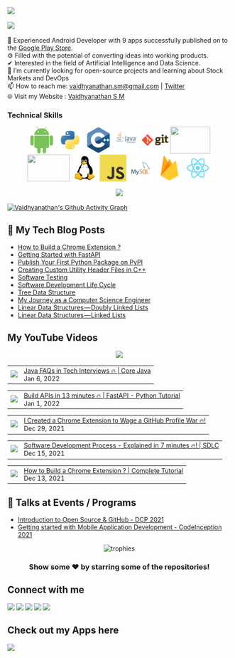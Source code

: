 <!--
**smv1999/smv1999** is a ✨ _special_ ✨ repository because its `README.md` (this file) appears on your GitHub profile.
-->

 <a href="http://vaidhyanathansm.netlify.app/"><img src="https://raw.githubusercontent.com/smv1999/smv1999/master/title_banner.png" /></a>

![](https://komarev.com/ghpvc/?username=smv1999) <br>

📱 Experienced Android Developer with 9 apps successfully published on to the [Google Play Store](https://play.google.com/store/apps/dev?id=6670598499208527718).\
⚙️ Filled with the potential of converting ideas into working products.\
✔ Interested in the field of Artificial Intelligence and Data Science.\
🔭 I’m currently looking for open-source projects and learning about Stock Markets and DevOps\
📫 How to reach me: vaidhyanathan.sm@gmail.com | [Twitter](https://twitter.com/itssmv1999)\
🌐 Visit my Website : <a href="http://vaidhyanathansm.netlify.app/">Vaidhyanathan S M</a>

### Technical Skills

<p align="center">
 <img height="60" width="60" src="https://raw.githubusercontent.com/github/explore/80688e429a7d4ef2fca1e82350fe8e3517d3494d/topics/android/android.png" />
 <img height="60" width="60" src="https://raw.githubusercontent.com/github/explore/80688e429a7d4ef2fca1e82350fe8e3517d3494d/topics/python/python.png" />
 <img height="60" width="60" src="https://raw.githubusercontent.com/github/explore/80688e429a7d4ef2fca1e82350fe8e3517d3494d/topics/cpp/cpp.png" />
 <img height="60" width="60" src="https://raw.githubusercontent.com/github/explore/80688e429a7d4ef2fca1e82350fe8e3517d3494d/topics/java/java.png" />
 <img height="60" width="60" src="https://raw.githubusercontent.com/github/explore/80688e429a7d4ef2fca1e82350fe8e3517d3494d/topics/git/git.png" />
 <img height="60" width="90" src="https://raw.githubusercontent.com/smv1999/smv1999/master/flask.png" />
 <img height="60" width="95" src="https://raw.githubusercontent.com/flutter/website/master/src/_assets/image/flutter-lockup-bg.jpg" />
 <img height="60" width="60" src="https://raw.githubusercontent.com/github/explore/80688e429a7d4ef2fca1e82350fe8e3517d3494d/topics/linux/linux.png" />
 <img height="60" width="60" src="https://raw.githubusercontent.com/github/explore/80688e429a7d4ef2fca1e82350fe8e3517d3494d/topics/javascript/javascript.png" />
 <img height="60" width="60" src="https://raw.githubusercontent.com/github/explore/80688e429a7d4ef2fca1e82350fe8e3517d3494d/topics/mysql/mysql.png" />
 <img height="60" width="60" src="https://raw.githubusercontent.com/github/explore/80688e429a7d4ef2fca1e82350fe8e3517d3494d/topics/firebase/firebase.png" /> 
 <img height="60" width="60" src="https://raw.githubusercontent.com/github/explore/80688e429a7d4ef2fca1e82350fe8e3517d3494d/topics/react/react.png" /> 
 </p>

<p align=center>
 <img src="https://github-readme-stats.vercel.app/api?username=smv1999&show_icons=true&theme=tokyonight&count_private=true" />
</p>

[![Vaidhyanathan's Github Activity Graph](https://activity-graph.herokuapp.com/graph?username=smv1999&theme=react-dark&hide_border=true&area=true)](https://git.io/smv1999)

## 📝 My Tech Blog Posts
<!-- BLOG-POST-LIST:START -->
- [How to Build a Chrome Extension ?](https://medium.com/theleanprogrammer/how-to-build-a-chrome-extension-b13582281c61?source=rss-c38e7450a841------2)
- [Getting Started with FastAPI](https://medium.com/nerd-for-tech/getting-started-with-fastapi-cc005fb818d2?source=rss-c38e7450a841------2)
- [Publish Your First Python Package on PyPI](https://medium.com/theleanprogrammer/publish-your-first-python-package-on-pypi-3079d409792f?source=rss-c38e7450a841------2)
- [Creating Custom Utility Header Files in C++](https://medium.com/theleanprogrammer/creating-custom-utility-header-files-in-c-b72a05fa05ef?source=rss-c38e7450a841------2)
- [Software Testing](https://medium.com/nerd-for-tech/software-testing-74d197498082?source=rss-c38e7450a841------2)
- [Software Development Life Cycle](https://medium.com/nerd-for-tech/software-development-life-cycle-cde7f069d5f3?source=rss-c38e7450a841------2)
- [Tree Data Structure](https://medium.com/nerd-for-tech/tree-data-structure-ce938cf157e?source=rss-c38e7450a841------2)
- [My Journey as a Computer Science Engineer](https://medium.com/fnplus/my-journey-as-a-computer-science-engineer-79348d3b6a22?source=rss-c38e7450a841------2)
- [Linear Data Structures — Doubly Linked Lists](https://medium.com/theleanprogrammer/linear-data-structures-doubly-linked-lists-4d50d68435b0?source=rss-c38e7450a841------2)
- [Linear Data Structures — Linked Lists](https://medium.com/theleanprogrammer/linear-data-structures-linked-lists-726fd0718a0?source=rss-c38e7450a841------2)
<!-- BLOG-POST-LIST:END -->

## My YouTube Videos

<div align="center">

[<img src="https://img.shields.io/badge/-Subscribe-red?style=for-the-badge&logo=youtube&logoColor=white"/>](https://www.youtube.com/channel/UCqwT9BQSrMA3ZHcyAHtzqwA?sub_confirmation=1)

</div>

<!-- YOUTUBE:START --><table><tr><td><a href="https://www.youtube.com/watch?v=pKauv308fZk"><img width="140px" src="https://i.ytimg.com/vi/pKauv308fZk/mqdefault.jpg"></a></td>
<td><a href="https://www.youtube.com/watch?v=pKauv308fZk">Java FAQs in Tech Interviews 🔥 | Core Java</a><br/>Jan 6, 2022</td></tr></table>
<table><tr><td><a href="https://www.youtube.com/watch?v=_RGUFiZGTlE"><img width="140px" src="https://i.ytimg.com/vi/_RGUFiZGTlE/mqdefault.jpg"></a></td>
<td><a href="https://www.youtube.com/watch?v=_RGUFiZGTlE">Build APIs in 13 minutes 🔥 | FastAPI - Python Tutorial</a><br/>Jan 1, 2022</td></tr></table>
<table><tr><td><a href="https://www.youtube.com/watch?v=LdFqTc33hiU"><img width="140px" src="https://i.ytimg.com/vi/LdFqTc33hiU/mqdefault.jpg"></a></td>
<td><a href="https://www.youtube.com/watch?v=LdFqTc33hiU">I Created a Chrome Extension to Wage a GitHub Profile War 🔥!</a><br/>Dec 29, 2021</td></tr></table>
<table><tr><td><a href="https://www.youtube.com/watch?v=rwWhuK8RYxI"><img width="140px" src="https://i.ytimg.com/vi/rwWhuK8RYxI/mqdefault.jpg"></a></td>
<td><a href="https://www.youtube.com/watch?v=rwWhuK8RYxI">Software Development Process - Explained in 7 minutes 🔥! | SDLC</a><br/>Dec 15, 2021</td></tr></table>
<table><tr><td><a href="https://www.youtube.com/watch?v=4Zc7FdHAZtg"><img width="140px" src="https://i.ytimg.com/vi/4Zc7FdHAZtg/mqdefault.jpg"></a></td>
<td><a href="https://www.youtube.com/watch?v=4Zc7FdHAZtg">How to Build a Chrome Extension ? | Complete Tutorial</a><br/>Dec 13, 2021</td></tr></table>
<!-- YOUTUBE:END -->

## 🎤 Talks at Events / Programs
- [Introduction to Open Source & GitHub - DCP 2021](https://www.youtube.com/watch?v=nYHTN0rwwmw)
- [Getting started with Mobile Application Development - CodeInception 2021](https://www.youtube.com/watch?v=JFXcZfsbsR8)

<p align="center">
<img src="https://github-profile-trophy.vercel.app/?username=smv1999&row=2&column=3&margin-w=8&margin-h=8" alt="trophies" />
</p>

<h3 align="center">
 Show some ❤️ by starring some of the repositories!
</h3>

## Connect with me

[<img src="https://img.shields.io/badge/linkedin-%230077B5.svg?&style=for-the-badge&logo=linkedin&logoColor=white"/>](https://www.linkedin.com/in/vaidhyanathansm/)
[<img src = "https://img.shields.io/badge/instagram-%23E4405F.svg?&style=for-the-badge&logo=instagram&logoColor=white">](https://www.instagram.com/vaidhyanathan.sm/)
[<img src="https://img.shields.io/badge/twitter-%230077B5.svg?&style=for-the-badge&logo=twitter&logoColor=white%22" />](https://twitter.com/itssmv1999)
[<img src="https://img.shields.io/badge/polywork-%23E4405F.svg?&style=for-the-badge&logo=polywork&logoColor=white" />](https://www.polywork.com/smv1999)
[<img src="https://img.shields.io/badge/youtube-%230077B5.svg?&style=for-the-badge&logo=youtube&logoColor=white" />](https://www.youtube.com/channel/UCqwT9BQSrMA3ZHcyAHtzqwA)

## Check out my Apps here

[<img src="https://img.shields.io/badge/google%20play-%230077B5.svg?&style=for-the-badge&logo=google-play&logoColor=white%22" />](https://play.google.com/store/apps/developer?id=Programmers+Gateway)
